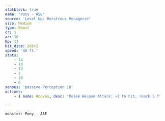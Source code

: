 ```yaml
---
statblock: true
name: 'Pony - A5E'
source: 'Level Up: Monstrous Menagerie'
size: Medium
type: Beast
cr: 1
ac: 10
hp: 11
hit_dice: 2d8+2
speed: '40 ft.'
stats:
    - 14
    - 10
    - 12
    - 2
    - 10
    - 6
senses: 'passive Perception 10'
actions:
    - { name: Hooves, desc: 'Melee Weapon Attack: +2 to hit, reach 5 ft., one target. Hit: 2 (1d4) bludgeoning damage.' }

---
```

```statblock
monster: Pony - A5E
```
